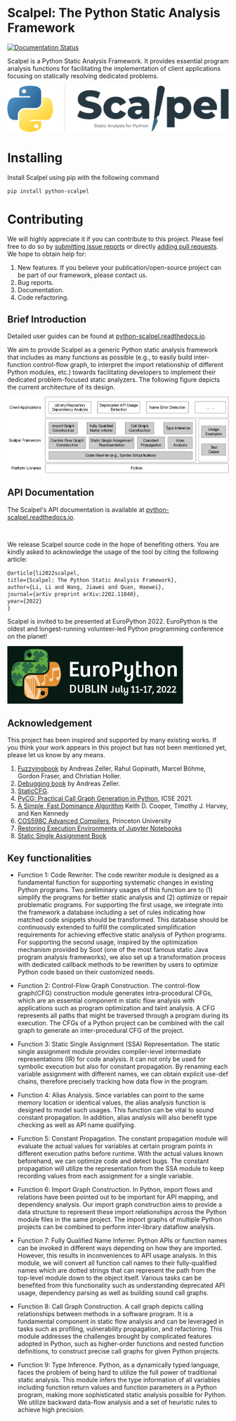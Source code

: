 
# Scalpel: The Python Static Analysis Framework

[![Documentation Status](https://readthedocs.org/projects/python-scalpel/badge/?version=latest)](https://python-scalpel.readthedocs.io/en/latest/?badge=latest)

Scalpel is a Python Static Analysis Framework. It provides essential program analysis functions for facilitating the implementation of client applications focusing on statically resolving dedicated problems.

<img src="https://github.com/SMAT-Lab/Scalpel/blob/main/docs/source/_static/resources/Scalpel.svg" width="550">

# Installing

Install Scalpel using pip with the following command

```sh
pip install python-scalpel
```

# Contributing

We will highly appreciate it if you can contribute to this project. Please feel free to do so by [submitting issue reports](https://github.com/SMAT-Lab/Scalpel/issues) or directly [adding pull requests](https://github.com/SMAT-Lab/Scalpel/pulls). We hope to obtain help for:
1. New features. If you believe your publication/open-source project can be part of our framework, please contact us.
2. Bug reports.
3. Documentation.
4. Code refactoring.


## Brief Introduction

Detailed user guides can be found at [python-scalpel.readthedocs.io](http://python-scalpel.readthedocs.io/).

We aim to provide Scalpel as a generic Python static analysis framework that includes as many functions as possible (e.g., to easily build inter-function control-flow graph, to interpret the import relationship of different Python modules, etc.) towards facilitating developers to implement their dedicated problem-focused static analyzers. The following figure depicts the current architecture of its design. 

![Scalpel Design](/docs/source/_static/resources//scalpel_design.png)


## API Documentation

The Scalpel's API documentation is available at [python-scalpel.readthedocs.io](http://python-scalpel.readthedocs.io/en/latest/api/).

<br />
<p>We release Scalpel source code in the hope of benefiting others. You are kindly asked to acknowledge the usage of the tool by citing the following article: </p>

```
@article{li2022scalpel,
title={Scalpel: The Python Static Analysis Framework},
author={Li, Li and Wang, Jiawei and Quan, Haowei},
journal={arXiv preprint arXiv:2202.11840},
year={2022}
}
```

Scalpel is invited to be presented at EuroPython 2022. EuroPython is the oldest and longest-running volunteer-led Python programming conference on the planet!


<img src="https://github.com/SMAT-Lab/Scalpel/blob/main/docs/source/_static/resources//europython.png" width="400">



## Acknowledgement
This project has been inspired and supported by many existing works. If you think your work appears in this project but has not been mentioned yet, please let us know by any means.

1. [Fuzzyingbook](https://www.fuzzingbook.org/) by Andreas Zeller, Rahul Gopinath, Marcel Böhme, Gordon Fraser, and Christian Holler.
2. [Debugging book](https://www.debuggingbook.org/) by Andreas Zeller.
3. [StaticCFG](https://github.com/coetaur0/staticfg).
4. [PyCG: Practical Call Graph Generation in Python](https://vitsalis.com/papers/pycg.pdf), ICSE 2021.
5. [A Simple, Fast Dominance Algorithm](https://www.cs.rice.edu/~keith/EMBED/dom.pdf) Keith D. Cooper, Timothy J. Harvey, and Ken Kennedy
6. [COS598C Advanced Compilers](https://www.cs.princeton.edu/courses/archive/spr04/cos598C/lectures/02-ControlFlow.pdf), Princeton University
7. [Restoring Execution Environments of Jupyter Notebooks](https://arxiv.org/ftp/arxiv/papers/2103/2103.02959.pdf)
8. [Static Single Assignment Book](https://compilers.cs.uni-saarland.de/papers/bbhlmz13cc.pdf)


## Key functionalities


* Function 1: Code Rewriter. The code rewriter module is designed as a fundamental function for supporting systematic changes in existing Python programs. Two preliminary usages of this function are to (1) simplify the programs for better static analysis and (2) optimize or repair problematic programs. For supporting the first usage, we integrate into the framework a database including a set of rules indicating how matched code snippets should be transformed. This database should be continuously extended to fulfill the complicated simplification requirements for achieving effective static analysis of Python programs. For supporting the second usage, inspired by the optimization mechanism provided by Soot (one of the most famous static Java program analysis frameworks), we also set up a transformation process with dedicated callback methods to be rewritten by users to optimize Python code based on their customized needs.

* Function 2: Control-Flow Graph Construction. The control-flow graph(CFG) construction module generates intra-procedural CFGs, which are an essential component in static flow analysis with applications such as program optimization and taint analysis. A CFG represents all paths that might be traversed through a program during its execution. The CFGs of a Python project can be combined with the call graph to generate an inter-procedural CFG of the project.

* Function 3: Static Single Assignment (SSA) Representation. The static single assignment module provides compiler-level intermediate representations (IR) for code analysis. It can not only be used for symbolic execution but also for constant propagation. By renaming each variable assignment with different names,  we can obtain explicit use-def chains, therefore precisely tracking how data flow in the program.

* Function 4: Alias Analysis. Since variables can point to the same memory location or identical values, the alias analysis function is designed to model such usages. This function can be vital to sound constant propagation. In addition, alias analysis will also benefit type checking as well as API name qualifying.

* Function 5: Constant Propagation. The constant propagation module will evaluate the actual values for variables at certain program points in different execution paths before runtime. With the actual values known beforehand, we can optimize code and detect bugs.  The constant propagation will utilize the representation from the SSA module to keep recording values from each assignment for a single variable.

* Function 6: Import Graph Construction. In Python,  import flows and relations have been pointed out to be important for API mapping, and dependency analysis. Our import graph construction aims to provide a data structure to represent these import relationships across the Python module files in the same project. The import graphs of multiple Python projects can be combined to perform inter-library dataflow analysis.

* Function 7: Fully Qualified Name Inferrer. Python APIs or function names can be invoked in different ways depending on how they are imported. However, this results in inconveniences to API usage analysis. In this module, we will convert all function call names to their fully-qualified names which are dotted strings that can represent the path from the top-level module down to the object itself. Various tasks can be benefited from this functionality such as understanding deprecated API  usage, dependency parsing as well as building sound call graphs.

* Function 8: Call Graph Construction. A call graph depicts calling relationships between methods in a software program. It is a fundamental component in static flow analysis and can be leveraged in tasks such as profiling, vulnerability propagation, and refactoring. This module addresses the challenges brought by complicated features adopted in Python, such as higher-order functions and nested function definitions, to construct precise call graphs for given Python projects.

* Function 9: Type Inference. Python, as a dynamically typed language, faces the problem of being hard to utilize the full power of traditional static analysis. This module infers the type information of all variables including function return values and function parameters in a Python program, making more sophisticated static analysis possible for Python. We utilize backward data-flow analysis and a set of heuristic rules to achieve high precision.